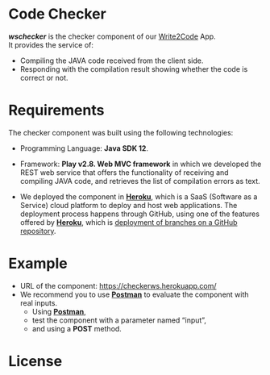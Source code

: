 # Code Checker
**_wschecker_** is the checker component of our [Write2Code](https://github.com/NUIWrite2Code) App.  
It provides the service of:  
* Compiling the JAVA code received from the client side.
* Responding with the compilation result showing whether the code is correct or not.
# Requirements
The checker component was built using the following technologies:
* Programming Language: **Java SDK 12**.
* Framework: **Play v2.8. Web MVC framework** in which we developed the REST web service that offers the functionality of receiving and compiling JAVA code, and retrieves the list of compilation errors as text. 

* We deployed the component in [**Heroku**](https://www.heroku.com/), which is a SaaS (Software as a Service) cloud platform to deploy and host web applications. The deployment process happens through GitHub, using one of the features offered by [**Heroku**](https://www.heroku.com/), which is [deployment of branches on a GitHub repository](https://devcenter.heroku.com/articles/github-integration).

# Example
* URL of the component: https://checkerws.herokuapp.com/
* We recommend you to use [**Postman**](https://www.postman.com) to evaluate the component with real inputs. 
  * Using [**Postman**](https://www.postman.com), 
  * test the component with a parameter named “input”, 
  * and using a **POST** method.
# License
